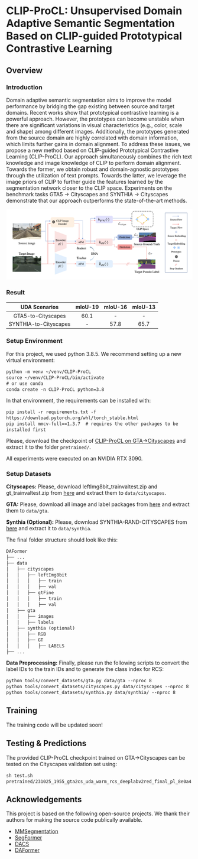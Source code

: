 # CLIP-ProCL: Unsupervised Domain Adaptive Semantic Segmentation Based on CLIP-guided Prototypical Contrastive Learning
## Overview
### Introduction
Domain adaptive semantic segmentation aims to improve the model performance by bridging the gap existing between source and target domains. Recent works show that prototypical contrastive learning is a powerful approach. However, the prototypes can become unstable when there are significant variations in visual characteristics (e.g., color, scale and shape) among different images. Additionally, the prototypes generated from the source domain are highly correlated with domain information, which limits further gains in domain alignment. To address these issues, we propose a new method based on CLIP-guided Prototypical Contrastive Learning (CLIP-ProCL). Our approach simultaneously combines the rich text knowledge and image knowledge of CLIP to perform domain alignment. Towards the former, we obtain robust and domain-agnostic prototypes through the utilization of text prompts. Towards the latter, we leverage the image priors of CLIP to further guide the features learned by the segmentation network closer to the CLIP space. Experiments on the benchmark tasks GTA5 $\rightarrow$  Cityscapes and SYNTHIA $\rightarrow$ Cityscapes demonstrate that our approach outperforms the state-of-the-art methods.

![Framework](resources/framework.png)

### Result

|        UDA  Scenarios         | mIoU-19 | mIoU-16 | mIoU-13 |
| :---------------------------: | :-----: | :-----: | :-----: | 
|      GTA5-to-Cityscapes       |  60.1   |    -    |    -    |
|     SYNTHIA-to-Cityscapes     |    -    |  57.8   |  65.7   |

### Setup Environment

For this project, we used python 3.8.5. We recommend setting up a new virtual
environment:

```shell
python -m venv ~/venv/CLIP-ProCL
source ~/venv/CLIP-ProCL/bin/activate
# or use conda
conda create -n CLIP-ProCL python=3.8
```

In that environment, the requirements can be installed with:

```shell
pip install -r requirements.txt -f https://download.pytorch.org/whl/torch_stable.html
pip install mmcv-full==1.3.7  # requires the other packages to be installed first
```

Please, download the checkpoint of [CLIP-ProCL on GTA→Cityscapes](https://drive.google.com/file/d/1QVSbS42cI9EkWf3IiCLuM7xA9ISKftVz/view?usp=sharing) and extract it to the folder `pretrained/`.

All experiments were executed on an NVIDIA RTX 3090.
### Setup Datasets

**Cityscapes:** Please, download leftImg8bit_trainvaltest.zip and
gt_trainvaltest.zip from [here](https://www.cityscapes-dataset.com/downloads/)
and extract them to `data/cityscapes`.

**GTA:** Please, download all image and label packages from
[here](https://download.visinf.tu-darmstadt.de/data/from_games/) and extract
them to `data/gta`.

**Synthia (Optional):** Please, download SYNTHIA-RAND-CITYSCAPES from
[here](http://synthia-dataset.net/downloads/) and extract it to `data/synthia`.

The final folder structure should look like this:

```none
DAFormer
├── ...
├── data
│   ├── cityscapes
│   │   ├── leftImg8bit
│   │   │   ├── train
│   │   │   ├── val
│   │   ├── gtFine
│   │   │   ├── train
│   │   │   ├── val
│   ├── gta
│   │   ├── images
│   │   ├── labels
│   ├── synthia (optional)
│   │   ├── RGB
│   │   ├── GT
│   │   │   ├── LABELS
├── ...
```

**Data Preprocessing:** Finally, please run the following scripts to convert the label IDs to the
train IDs and to generate the class index for RCS:

```shell
python tools/convert_datasets/gta.py data/gta --nproc 8
python tools/convert_datasets/cityscapes.py data/cityscapes --nproc 8
python tools/convert_datasets/synthia.py data/synthia/ --nproc 8
```

## Training
The training code will be updated soon!
## Testing & Predictions

The provided CLIP-ProCL checkpoint trained on GTA→Cityscapes can be tested on the
Cityscapes validation set using:

```shell
sh test.sh pretrained/231025_1955_gta2cs_uda_warm_rcs_deeplabv2red_final_pl_8e0a4
```
## Acknowledgements

This project is based on the following open-source projects. We thank their
authors for making the source code publically available.
* [MMSegmentation](https://github.com/open-mmlab/mmsegmentation)
* [SegFormer](https://github.com/NVlabs/SegFormer)
* [DACS](https://github.com/vikolss/DACS)
* [DAFormer](https://github.com/lhoyer/DAFormer)
